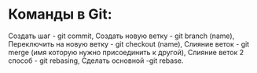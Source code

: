 # Команды в Git:

Создать шаг - git commit,
Создать новую ветку - git branch (name),
Переключить на новую ветку - git checkout (name),
Слияние веток - git merge (имя которую нужно присоединить к другой),
Слияние веток 2 способ - git rebasing,
Сделать основной -git rebase.

